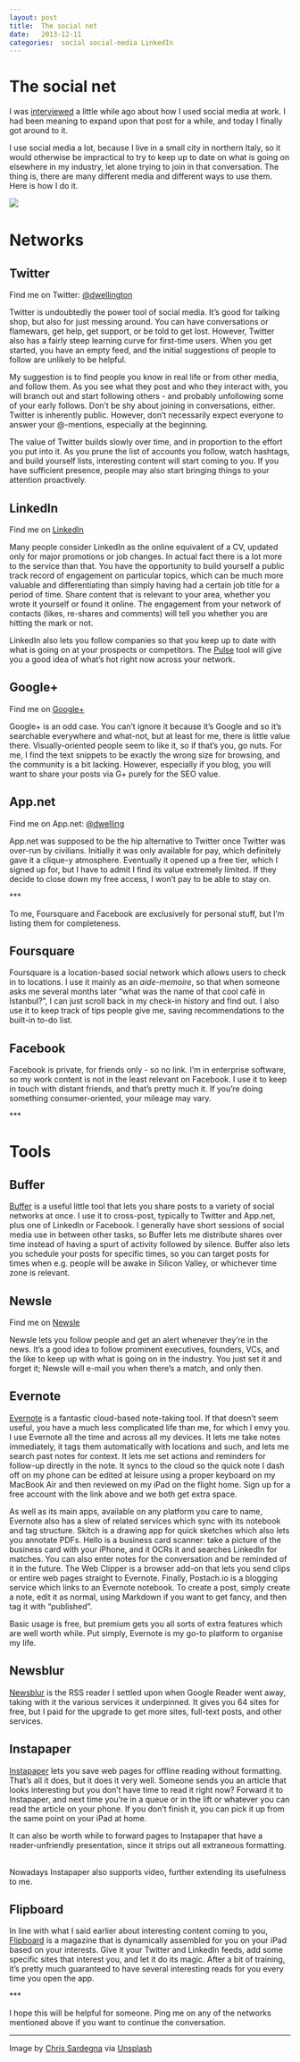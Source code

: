 ```yaml
---
layout: post
title:  The social net 
date:   2013-12-11 
categories:  social social-media LinkedIn 
---
```


# The social net


I was [interviewed](https://communities.bmc.com/community/about/blog/2013/11/07/social-spotlight-relationships-in-the-social-media-age-at-bmc-with-dominic-wellington) a little while ago about how I used social media at work. I had been meaning to expand upon that post for a while, and today I finally got around to it.  

I use social media a lot, because I live in a small city in northern Italy, so it would otherwise be impractical to try to keep up to date on what is going on elsewhere in my industry, let alone trying to join in that conversation. The thing is, there are many different media and different ways to use them. Here is how I do it.  

![](/images/unknown_filename.431.jpeg)  

# Networks

## Twitter

Find me on Twitter: [@dwellington](https://twitter.com/dwellington)  

Twitter is undoubtedly the power tool of social media. It’s good for talking shop, but also for just messing around. You can have conversations or flamewars, get help, get support, or be told to get lost. However, Twitter also has a fairly steep learning curve for first-time users. When you get started, you have an empty feed, and the initial suggestions of people to follow are unlikely to be helpful.  

My suggestion is to find people you know in real life or from other media, and follow them. As you see what they post and who they interact with, you will branch out and start following others - and probably unfollowing some of your early follows. Don’t be shy about joining in conversations, either. Twitter is inherently public. However, don’t necessarily expect everyone to answer your @-mentions, especially at the beginning.  

The value of Twitter builds slowly over time, and in proportion to the effort you put into it. As you prune the list of accounts you follow, watch hashtags, and build yourself lists, interesting content will start coming to you. If you have sufficient presence, people may also start bringing things to your attention proactively.

## LinkedIn

Find me on [LinkedIn](http://www.linkedin.com/in/dwellington/)  

Many people consider LinkedIn as the online equivalent of a CV, updated only for major promotions or job changes. In actual fact there is a lot more to the service than that. You have the opportunity to build yourself a public track record of engagement on particular topics, which can be much more valuable and differentiating than simply having had a certain job title for a period of time. Share content that is relevant to your area, whether you wrote it yourself or found it online. The engagement from your network of contacts (likes, re-shares and comments) will tell you whether you are hitting the mark or not.  

LinkedIn also lets you follow companies so that you keep up to date with what is going on at your prospects or competitors. The [Pulse](http://www.linkedin.com/today/) tool will give you a good idea of what’s hot right now across your network.

## Google+

Find me on [Google+](https://plus.Google.com/+DominicWellington)  

Google+ is an odd case. You can’t ignore it because it’s Google and so it’s searchable everywhere and what-not, but at least for me, there is little value there. Visually-oriented people seem to like it, so if that’s you, go nuts. For me, I find the text snippets to be exactly the wrong size for browsing, and the community is a bit lacking. However, especially if you blog, you will want to share your posts via G+ purely for the SEO value.

## App.net

Find me on App.net: [@dwelling](https://alpha.app.net/dwelling)  

App.net was supposed to be the hip alternative to Twitter once Twitter was over-run by civilians. Initially it was only available for pay, which definitely gave it a clique-y atmosphere. Eventually it opened up a free tier, which I signed up for, but I have to admit I find its value extremely limited. If they decide to close down my free access, I won’t pay to be able to stay on.  

***  

To me, Foursquare and Facebook are exclusively for personal stuff, but I’m listing them for completeness.  

## Foursquare

Foursquare is a location-based social network which allows users to check in to locations. I use it mainly as an *aide-memoire*, so that when someone asks me several months later “what was the name of that cool café in Istanbul?”, I can just scroll back in my check-in history and find out. I also use it to keep track of tips people give me, saving recommendations to the built-in to-do list.  

## Facebook

Facebook is private, for friends only - so no link. I’m in enterprise software, so my work content is not in the least relevant on Facebook. I use it to keep in touch with distant friends, and that’s pretty much it. If you’re doing something consumer-oriented, your mileage may vary.

***  

# Tools

## Buffer

[Buffer](https://bufferapp.com) is a useful little tool that lets you share posts to a variety of social networks at once. I use it to cross-post, typically to Twitter and App.net, plus one of LinkedIn or Facebook. I generally have short sessions of social media use in between other tasks, so Buffer lets me distribute shares over time instead of having a spurt of activity followed by silence. Buffer also lets you schedule your posts for specific times, so you can target posts for times when e.g. people will be awake in Silicon Valley, or whichever time zone is relevant.

## Newsle

Find me on [Newsle](http://newsle.com/dwellington)  

Newsle lets you follow people and get an alert whenever they’re in the news. It’s a good idea to follow prominent executives, founders, VCs, and the like to keep up with what is going on in the industry. You just set it and forget it; Newsle will e-mail you when there’s a match, and only then.

## Evernote

[Evernote](https://www.evernote.com/referral/Registration.action?uid=3880766&sig=a8fd861aa78a1b9f2c86fd8d64d85b1a) is a fantastic cloud-based note-taking tool. If that doesn’t seem useful, you have a much less complicated life than me, for which I envy you. I use Evernote all the time and across all my devices. It lets me take notes immediately, it tags them automatically with locations and such, and lets me search past notes for context. It lets me set actions and reminders for follow-up directly in the note. It syncs to the cloud so the quick note I dash off on my phone can be edited at leisure using a proper keyboard on my MacBook Air and then reviewed on my iPad on the flight home. Sign up for a free account with the link above and we both get extra space.  

As well as its main apps, available on any platform you care to name, Evernote also has a slew of related services which sync with its notebook and tag structure. Skitch is a drawing app for quick sketches which also lets you annotate PDFs. Hello is a business card scanner: take a picture of the business card with your iPhone, and it OCRs it and searches LinkedIn for matches. You can also enter notes for the conversation and be reminded of it in the future. The Web Clipper is a browser add-on that lets you send clips or entire web pages straight to Evernote. Finally, Postach.io is a blogging service which links to an Evernote notebook. To create a post, simply create a note, edit it as normal, using Markdown if you want to get fancy, and then tag it with “published”.  

Basic usage is free, but premium gets you all sorts of extra features which are well worth while. Put simply, Evernote is my go-to platform to organise my life.

## Newsblur

[Newsblur](http://www.newsblur.com) is the RSS reader I settled upon when Google Reader went away, taking with it the various services it underpinned. It gives you 64 sites for free, but I paid for the upgrade to get more sites, full-text posts, and other services.

## Instapaper

[Instapaper](http://www.instapaper.com) lets you save web pages for offline reading without formatting. That’s all it does, but it does it very well. Someone sends you an article that looks interesting but you don’t have time to read it right now? Forward it to Instapaper, and next time you’re in a queue or in the lift or whatever you can read the article on your phone. If you don’t finish it, you can pick it up from the same point on your iPad at home.  

It can also be worth while to forward pages to Instapaper that have a reader-unfriendly presentation, since it strips out all extraneous formatting.  

Nowadays Instapaper also supports video, further extending its usefulness to me.

## Flipboard  

In line with what I said earlier about interesting content coming to you, [Flipboard](https://flipboard.com) is a magazine that is dynamically assembled for you on your iPad based on your interests. Give it your Twitter and LinkedIn feeds, add some specific sites that interest you, and let it do its magic. After a bit of training, it’s pretty much guaranteed to have several interesting reads for you every time you open the app.

***  

I hope this will be helpful for someone. Ping me on any of the networks mentioned above if you want to continue the conversation.

***
Image by [Chris Sardegna](https://twitter.com/rxcs) via [Unsplash](http://unsplash.com/)


